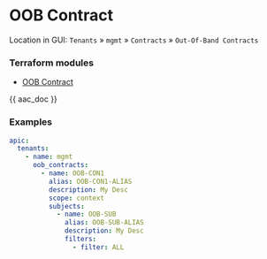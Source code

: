 # OOB Contract

Location in GUI:
`Tenants` » `mgmt` » `Contracts` » `Out-Of-Band Contracts`

### Terraform modules

* [OOB Contract](https://registry.terraform.io/modules/netascode/oob-contract/aci/latest)

{{ aac_doc }}
### Examples

```yaml
apic:
  tenants:
    - name: mgmt
      oob_contracts:
        - name: OOB-CON1
          alias: OOB-CON1-ALIAS
          description: My Desc
          scope: context
          subjects:
            - name: OOB-SUB
              alias: OOB-SUB-ALIAS
              description: My Desc
              filters:
                - filter: ALL
```
